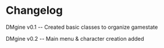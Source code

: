Changelog
=========
 DMgine v0.1 -- Created basic classes to organize gamestate

 DMgine v0.2 -- Main menu & character creation added
